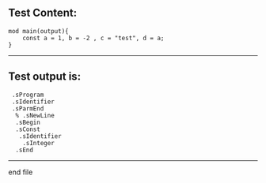 
Test Content: 
-------------------------
```
mod main(output){
    const a = 1, b = -2 , c = "test", d = a;
}
```
------------------------
Test output is: 
-------------------------
```
 .sProgram
 .sIdentifier
 .sParmEnd
  % .sNewLine
  .sBegin
  .sConst
   .sIdentifier
    .sInteger
  .sEnd

```
------------------------

end file
